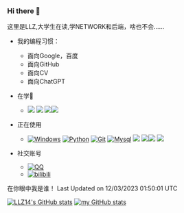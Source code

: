 <!--
**LLZ14/LLZ14** is a ✨ _special_ ✨ repository because its `README.md` (this file) appears on your GitHub profile.

Here are some ideas to get you started:

- 🔭 I’m currently working on ...
- 🌱 I’m currently learning ...
- 👯 I’m looking to collaborate on ...
- 🤔 I’m looking for help with ...
- 💬 Ask me about ...
- 📫 How to reach me: ...
- 😄 Pronouns: ...
- ⚡ Fun fact: ...
-->
### Hi there 👋

这里是LLZ,大学生在读,学NETWORK和后端，啥也不会……


- 我的编程习惯：
  - 面向Google，百度
  - 面向GitHub
  - 面向CV
  - 面向ChatGPT
- 在学🌟
  -  ![](https://img.shields.io/badge/-React-2d98ce?style=flat-square&logo=React&logoColor=fff)  ![](https://img.shields.io/badge/-Docker-2496ED?style=flat-square&logo=Docker&logoColor=fff) ![](https://img.shields.io/badge/-Redis-DC382D?style=flat-square&logo=Redis&logoColor=fff)![](https://img.shields.io/badge/-MongoDB-47A248?style=flat-square&logo=MongoDB&logoColor=fff)

- 正在使用

  - [![Windows](https://img.shields.io/badge/Windows10-0078d7?style=flat-square&logo=windows&logoColor=fff)](https://blogs.windows.com/) [![Python](https://img.shields.io/badge/-Python-3776AB?style=flat-square&logo=Python&logoColor=white)](https://www.python.org/)   [![Git](https://img.shields.io/badge/-Git-f05032?style=flat-square&logo=git&logoColor=white)](https://git-scm.com/)    [![Mysql](https://img.shields.io/badge/-MySQL-4479A1?style=flat-square&logo=MySQL&logoColor=white)](https://www.mysql.com/) ![](https://img.shields.io/badge/-Node.js-339933?style=flat-square&logo=Node.js&logoColor=fff) ![](https://img.shields.io/badge/-Vue-4fc08d?style=flat-square&logo=Vue.js&logoColor=fff)![](https://img.shields.io/badge/-Linux-000000?style=flat-square&logo=Linux&logoColor=fff) ![](https://img.shields.io/badge/-MySQL-4479A1?style=flat-square&logo=MySQL&logoColor=fff) 


- 社交账号

  -  [![QQ](https://img.shields.io/badge/QQ-2878225944-lightgrey?style=flat-square&logo=Tencent%20QQ&logoColor=white&labelColor=EB1923)](https://wpa.qq.com/msgrd?v=3&uin=2878225944&site=qq&menu=yes) 
  -  [![bilibili](https://img.shields.io/badge/bilibili-子Li-lightgrey?style=flat-square&logo=bilibili&logoColor=white&labelColor=00A1D6)](https://space.bilibili.com/385406820)


在你眼中我是谁！
 Last Updated on 12/03/2023 01:50:01 UTC
<!--END_SECTION:waka-->

[![LLZ14's GitHub stats](https://github-readme-stats.vercel.app/api?username=LLZ14&show_icons=true)](https://github.com/anuraghazra/github-readme-stats)
[![my GitHub stats](https://github-readme-stats.vercel.app/api?username=LLZ14)](https://github.com/anuraghazra/github-readme-stats)
